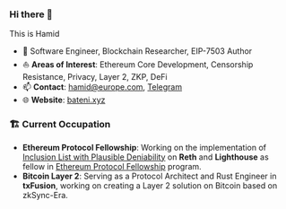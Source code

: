 ### Hi there 👋

This is Hamid

- 🔭 Software Engineer, Blockchain Researcher, EIP-7503 Author
- ⛵ **Areas of Interest**: Ethereum Core Development, Censorship Resistance, Privacy, Layer 2, ZKP, DeFi
- 📫 **Contact**: [hamid@europe.com](mailto:hamid@europe.com), [Telegram](https://t.me/newbateni)
- 🌐 **Website**: [bateni.xyz](https://bateni.xyz)

### 🏗️ Current Occupation

- **Ethereum Protocol Fellowship**: Working on the implementation of [Inclusion List with Plausible Deniability](https://github.com/eth-protocol-fellows/cohort-five/blob/main/projects/attestation-based-inclusion-list.md) on **Reth** and **Lighthouse** as fellow in [Ethereum Protocol Fellowship](https://epf.wiki/#/wiki/epf) program.
- **Bitcoin Layer 2**: Serving as a Protocol Architect and Rust Engineer in **txFusion**, working on creating a Layer 2 solution on Bitcoin based on zkSync-Era.

